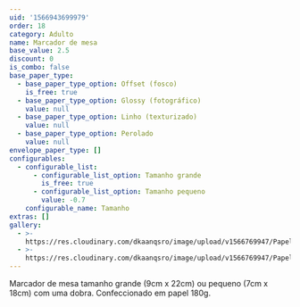 ```yaml
---
uid: '1566943699979'
order: 18
category: Adulto
name: Marcador de mesa
base_value: 2.5
discount: 0
is_combo: false
base_paper_type:
  - base_paper_type_option: Offset (fosco)
    is_free: true
  - base_paper_type_option: Glossy (fotográfico)
    value: null
  - base_paper_type_option: Linho (texturizado)
    value: null
  - base_paper_type_option: Perolado
    value: null
envelope_paper_type: []
configurables:
  - configurable_list:
      - configurable_list_option: Tamanho grande
        is_free: true
      - configurable_list_option: Tamanho pequeno
        value: -0.7
    configurable_name: Tamanho
extras: []
gallery:
  - >-
    https://res.cloudinary.com/dkaanqsro/image/upload/v1566769947/Papelaria%20adulto/Marcador_de_mesa_1_qngogg.jpg
  - >-
    https://res.cloudinary.com/dkaanqsro/image/upload/v1566769947/Papelaria%20adulto/Marcador_de_mesa_2_u8jmqh.jpg
---
```


Marcador de mesa tamanho grande (9cm x 22cm) ou pequeno (7cm x 18cm) com uma
dobra. Confeccionado em papel 180g.
